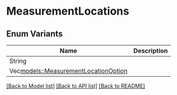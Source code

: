 # MeasurementLocations

## Enum Variants

| Name | Description |
|---- | -----|
| String |  |
| Vec<models::MeasurementLocationOption> |  |

[[Back to Model list]](../README.md#documentation-for-models) [[Back to API list]](../README.md#documentation-for-api-endpoints) [[Back to README]](../README.md)


